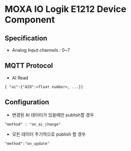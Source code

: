 
# MOXA IO Logik E1212 Device Component

## Specification
* Analog Input channels : 0~7

## MQTT Protocol
* AI Read
```
{ "ai":{"AI0":<float number>, ...}}
```


## Configuration
* 변경된 AI 데이터가 있을때만 publish할 경우
```
"method" : "on_ai_change"
```
* 모든 데이터 주기적으로 publish 할 경우
```
"method":"on_update"
```